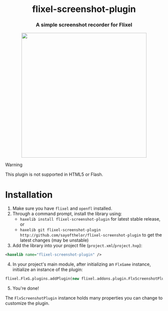 <div align="center">

# flixel-screenshot-plugin
### A simple screenshot recorder for Flixel

<img src="preview.gif" width="400" />

</div>

> [!WARNING]
> This plugin is not supported in HTML5 or Flash.

# Installation
1. Make sure you have `flixel` and `openfl` installed.
2. Through a command prompt, install the library using:
    - `haxelib install flixel-screenshot-plugin` for latest stable release, or
    - `haxelib git flixel-screenshot-plugin http://github.com/sayofthelor/flixel-screenshot-plugin` to get the latest changes (may be unstable)
3. Add the library into your project file (`project.xml`/`project.hxp`):
```xml
<haxelib name="flixel-screenshot-plugin" />
```
4. In your project's main module, after initializing an `FlxGame` instance, initialize an instance of the plugin:
```haxe
flixel.FlxG.plugins.addPlugin(new flixel.addons.plugin.FlxScreenshotPlugin());
```
5. You're done!

The `FlxScreenshotPlugin` instance holds many properties you can change to customize the plugin.
